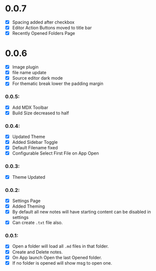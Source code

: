 # 0.0.7

- [x] Spacing added after checkbox
- [x] Editor Action Buttons moved to title bar
- [x] Recently Opened Folders Page

# 0.0.6

- [x] Image plugin
- [x] file name update
- [x] Source editor dark mode
- [x] For thematic break lower the padding margin

### 0.0.5:

- [x] Add MDX Toolbar
- [x] Build Size decreased to half

### 0.0.4:

- [x] Updated Theme
- [x] Added Sidebar Toggle
- [x] Default Filename fixed
- [x] Configurable Select First File on App Open

### 0.0.3:

- [x] Theme Updated

### 0.0.2:

- [x] Settings Page
- [x] Added Theming
- [x] By default all new notes will have starting content can be disabled in settings
- [x] Can create `.txt` file also.

### 0.0.1:

- [x] Open a folder will load all `.md` files in that folder.
- [x] Create and Delete notes.
- [x] On App launch Open the last Opened folder.
- [x] If no folder is opened will show msg to open one.
